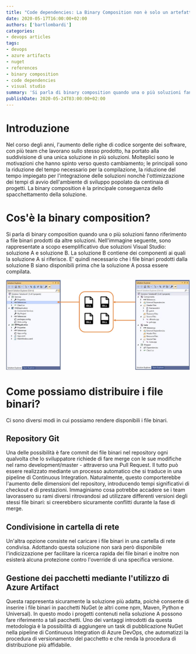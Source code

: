 ```yaml
---
title: "Code dependencies: La Binary Composition non è solo un artefatto algebrico"
date: 2020-05-17T16:00:00+02:00
authors: ['bartlombardi']
categories:
- devops articles
tags:
- devops
- azure artifacts
- nuget
- references
- binary composition
- code dependencies
- visual studio
summary: 'Si parla di binary composition quando una o più soluzioni fanno riferimento a file binari prodotti da altre soluzioni. In questo articolo, illustrerò i principali modi con cui è possibile distribuire file binari.'
publishDate: 2020-05-24T03:00:00+02:00
---
```


# Introduzione

Nel corso degli anni, l'aumento delle righe di codice sorgente dei software, con più team che lavorano sullo stesso prodotto, ha portato alla suddivisione di una unica soluzione in più soluzioni. Molteplici sono le motivazioni che hanno spinto verso questo cambiamento; le principali sono la riduzione del tempo necessario per la compilazione, la riduzione del tempo impiegato per l'integrazione delle soluzioni nonchè l'ottimizzazione dei tempi di avvio dell'ambiente di sviluppo popolato da centinaia di progetti.
La binary composition è la principale conseguenza dello spacchettamento della soluzione.

# Cos'è la binary composition?

Si parla di binary composition quando una o più soluzioni fanno riferimento a file binari prodotti da altre soluzioni. Nell'immagine seguente, sono rappresentate a scopo esemplificativo due soluzioni Visual Studio: soluzione A e soluzione B. La soluzione B contiene dei componenti ai quali la soluzione A si riferisce. E' quindi necessario che i file binari prodotti dalla soluzione B siano disponibili prima che la soluzione A possa essere compilata.

![image.png](visual-studio-references.jpg)

# Come possiamo distribuire i file binari?

Ci sono diversi modi in cui possiamo rendere disponibili i file binari.

## Repository Git

Una delle possibilità è fare commit dei file binari nel repository ogni qualvolta che lo sviluppatore richiede di fare merge con le sue modifiche nel ramo development/master - attraverso una Pull Request. Il tutto può essere realizzato mediante un processo automatico che si traduce in una pipeline di Continuous Integration. Naturalmente, questo comporterebbe l'aumento delle dimensioni del repository, introducendo tempi significativi di checkout e di prestazioni.
Immaginiamo cosa potrebbe accadere se i team lavorassero su rami diversi ritrovandosi ad utilizzare differenti versioni degli stessi file binari: si creerebbero sicuramente conflitti durante la fase di merge.

## Condivisione in cartella di rete

Un'altra opzione consiste nel caricare i file binari in una cartella di rete condivisa. Adottando questa soluzione non sarà però disponibile l'indicizzazione per facilitare la ricerca rapida dei file binari e inoltre non esisterà alcuna protezione contro l'override di una specifica versione.

## Gestione dei pacchetti mediante l'utilizzo di Azure Artifact

Questa rappresenta sicuramente la soluzione più adatta, poichè consente di inserire i file binari in pacchetti NuGet (e altri come npm, Maven, Python e Universal). In questo modo i progetti contenuti nella soluzione A possono fare riferimento a tali pacchetti.
Uno dei vantaggi introdotti da questa metodologia è la possibilità di aggiungere un task di pubblicazione NuGet nella pipeline di Continuous Integration di Azure DevOps, che automatizzi la procedura di versionamento del pacchetto e che renda la procedura di distribuzione più affidabile.